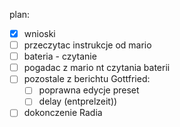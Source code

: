 

plan:
- [x] wnioski
- [ ] przeczytac instrukcje od mario
- [ ] bateria - czytanie
- [ ] pogadac z mario nt czytania baterii
- [ ] pozostale z berichtu Gottfried:
	- [ ] poprawna edycje preset
	- [ ] delay (entprelzeit))
- [ ] dokonczenie Radia